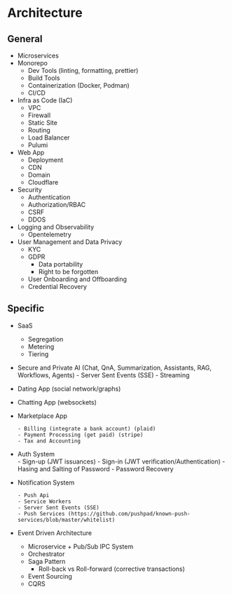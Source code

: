 # Architecture

## General
- Microservices
- Monorepo
    - Dev Tools (linting, formatting, prettier)
    - Build Tools 
    - Containerization (Docker, Podman)
    - CI/CD
- Infra as Code (IaC)
    - VPC
    - Firewall
    - Static Site
    - Routing
    - Load Balancer
    - Pulumi
- Web App
    - Deployment
    - CDN
    - Domain
    - Cloudflare
- Security
    - Authentication
    - Authorization/RBAC
    - CSRF
    - DDOS
- Logging and Observability
    - Opentelemetry
- User Management and Data Privacy
    - KYC
    - GDPR
        - Data portability
        - Right to be forgotten
    - User Onboarding and Offboarding
    - Credential Recovery
 
## Specific
- SaaS
    - Segregation
    - Metering
    - Tiering
- Secure and Private AI (Chat, QnA, Summarization, Assistants, RAG, Workflows, Agents)
      - Server Sent Events (SSE)
      - Streaming
- Dating App (social network/graphs)
- Chatting App (websockets)
- Marketplace App
  
      - Billing (integrate a bank account) (plaid)
      - Payment Processing (get paid) (stripe)
      - Tax and Accounting
- Auth System  
      - Sign-up (JWT issuances)
      - Sign-in (JWT verification/Authentication)
      - Hasing and Salting of Password
      - Password Recovery
- Notification System
  
      - Push Api
      - Service Workers
      - Server Sent Events (SSE)
      - Push Services (https://github.com/pushpad/known-push-services/blob/master/whitelist)
- Event Driven Architecture
  
    - Microservice + Pub/Sub IPC System
    - Orchestrator
    - Saga Pattern
        - Roll-back vs Roll-forward (corrective transactions)
    - Event Sourcing
    - CQRS
